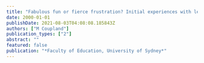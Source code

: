 ```yaml
---
title: "Fabulous fun or fierce frustration? Initial experiences with learning a computer algebra system"
date: 2000-01-01
publishDate: 2021-08-03T04:08:08.185843Z
authors: ["M Coupland"]
publication_types: ["2"]
abstract: ""
featured: false
publication: "*Faculty of Education, University of Sydney*"
---
```


